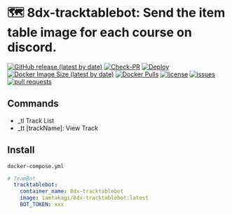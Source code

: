# 🗺 8dx-tracktablebot: Send the item table image for each course on discord.

[![GitHub release (latest by date)](https://img.shields.io/github/v/release/iam-takagi/8dx-tracktablebot)](https://github.com/iam-takagi/8dx-tracktablebot/releases)
[![Check-PR](https://github.com/iamtakagi/8dx-tracktablebot/actions/workflows/check-pr.yml/badge.svg)](https://github.com/iamtakagi/8dx-tracktablebot/actions/workflows/check-pr.yml)
[![Deploy](https://github.com/iamtakagi/8dx-tracktablebot/actions/workflows/deploy.yml/badge.svg)](https://github.com/iamtakagi/8dx-tracktablebot/actions/workflows/deploy.yml)
[![Docker Image Size (latest by date)](https://img.shields.io/docker/image-size/iamtakagi/8dx-tracktablebot)](https://hub.docker.com/r/iamtakagi/8dx-tracktablebot)
[![Docker Pulls](https://img.shields.io/docker/pulls/iamtakagi/8dx-tracktablebot)](https://hub.docker.com/r/iamtakagi/8dx-tracktablebot)
[![license](https://img.shields.io/github/license/iam-takagi/8dx-tracktablebot)](https://github.com/iam-takagi/8dx-tracktablebot/blob/master/LICENSE)
[![issues](https://img.shields.io/github/issues/iam-takagi/8dx-tracktablebot)](https://github.com/iam-takagi/8dx-tracktablebot/issues)
[![pull requests](https://img.shields.io/github/issues-pr/iam-takagi/8dx-tracktablebot)](https://github.com/iam-takagi/8dx-tracktablebot/pulls)

## Commands
- _tl Track List
- _tt [trackName]: View Track

## Install
`docker-compose.yml`
```yml
# TeamBot
  tracktablebot:
    container_name: 8dx-tracktablebot
    image: iamtakagi/8dx-tracktablebot:latest
    BOT_TOKEN: xxx
```